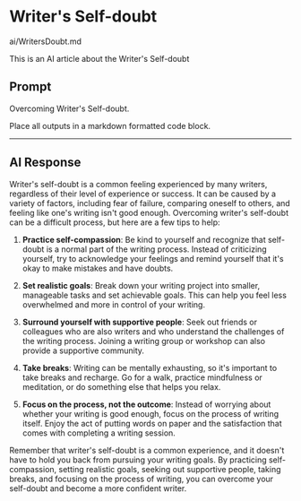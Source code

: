 # Writer's Self-doubt

ai/WritersDoubt.md

This is an AI article about the Writer's Self-doubt


## Prompt

Overcoming Writer's Self-doubt.

Place all outputs in a markdown formatted code block.


---


## AI Response

Writer's self-doubt is a common feeling experienced by many writers, regardless of their level of
experience or success. It can be caused by a variety of factors, including fear of failure,
comparing oneself to others, and feeling like one's writing isn't good enough. Overcoming writer's
self-doubt can be a difficult process, but here are a few tips to help:

1. **Practice self-compassion**: Be kind to yourself and recognize that self-doubt is a normal part
of the writing process. Instead of criticizing yourself, try to acknowledge your feelings and
remind yourself that it's okay to make mistakes and have doubts.

2. **Set realistic goals**: Break down your writing project into smaller, manageable tasks and set
achievable goals. This can help you feel less overwhelmed and more in control of your writing.

3. **Surround yourself with supportive people**: Seek out friends or colleagues who are also writers
and who understand the challenges of the writing process. Joining a writing group or workshop can
also provide a supportive community.

4. **Take breaks**: Writing can be mentally exhausting, so it's important to take breaks and
recharge. Go for a walk, practice mindfulness or meditation, or do something else that helps you
relax.

5. **Focus on the process, not the outcome**: Instead of worrying about whether your writing is good
enough, focus on the process of writing itself. Enjoy the act of putting words on paper and the
satisfaction that comes with completing a writing session.

Remember that writer's self-doubt is a common experience, and it doesn't have to hold you back from
pursuing your writing goals. By practicing self-compassion, setting realistic goals, seeking out
supportive people, taking breaks, and focusing on the process of writing, you can overcome your
self-doubt and become a more confident writer.

